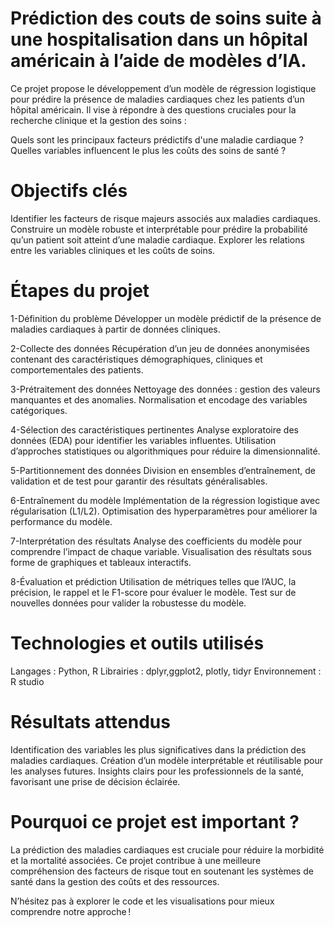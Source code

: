 # Prédiction des couts de soins suite à une hospitalisation dans un hôpital américain à l’aide de modèles d’IA.
Ce projet propose le développement d’un modèle de régression logistique pour prédire la présence de maladies cardiaques chez les patients d’un hôpital américain.
Il vise à répondre à des questions cruciales pour la recherche clinique et la gestion des soins :

Quels sont les principaux facteurs prédictifs d'une maladie cardiaque ?
Quelles variables influencent le plus les coûts des soins de santé ?
# Objectifs clés
Identifier les facteurs de risque majeurs associés aux maladies cardiaques.
Construire un modèle robuste et interprétable pour prédire la probabilité qu’un patient soit atteint d’une maladie cardiaque.
Explorer les relations entre les variables cliniques et les coûts de soins.
# Étapes du projet
1-Définition du problème
Développer un modèle prédictif de la présence de maladies cardiaques à partir de données cliniques.

2-Collecte des données
Récupération d’un jeu de données anonymisées contenant des caractéristiques démographiques, cliniques et comportementales des patients.

3-Prétraitement des données
Nettoyage des données : gestion des valeurs manquantes et des anomalies.
Normalisation et encodage des variables catégoriques.

4-Sélection des caractéristiques pertinentes
Analyse exploratoire des données (EDA) pour identifier les variables influentes.
Utilisation d’approches statistiques ou algorithmiques pour réduire la dimensionnalité.

5-Partitionnement des données
Division en ensembles d’entraînement, de validation et de test pour garantir des résultats généralisables.

6-Entraînement du modèle
Implémentation de la régression logistique avec régularisation (L1/L2).
Optimisation des hyperparamètres pour améliorer la performance du modèle.

7-Interprétation des résultats
Analyse des coefficients du modèle pour comprendre l’impact de chaque variable.
Visualisation des résultats sous forme de graphiques et tableaux interactifs.

8-Évaluation et prédiction
Utilisation de métriques telles que l’AUC, la précision, le rappel et le F1-score pour évaluer le modèle.
Test sur de nouvelles données pour valider la robustesse du modèle.


# Technologies et outils utilisés
Langages : Python, R
Librairies : dplyr,ggplot2, plotly, tidyr
Environnement : R studio


# Résultats attendus
Identification des variables les plus significatives dans la prédiction des maladies cardiaques.
Création d’un modèle interprétable et réutilisable pour les analyses futures.
Insights clairs pour les professionnels de la santé, favorisant une prise de décision éclairée.
# Pourquoi ce projet est important ?
La prédiction des maladies cardiaques est cruciale pour réduire la morbidité et la mortalité associées. Ce projet contribue à une meilleure compréhension des facteurs de risque tout en soutenant les systèmes de santé dans la gestion des coûts et des ressources.

N’hésitez pas à explorer le code et les visualisations pour mieux comprendre notre approche !
